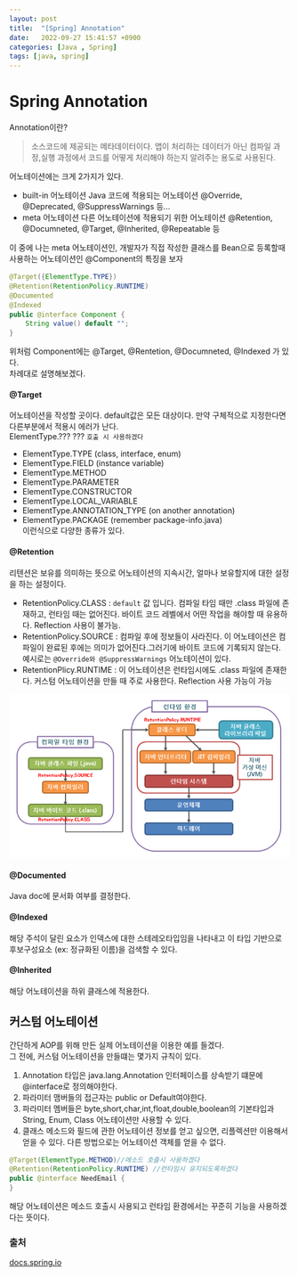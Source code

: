 ```yaml
---
layout: post
title:  "[Spring] Annotation"
date:   2022-09-27 15:41:57 +0900
categories: [Java , Spring]
tags: [java, spring]
---
```


# Spring Annotation
Annotation이란?
> 소스코드에 제공되는 메타데이터이다. 앱이 처리하는 데이터가 아닌 컴파일 과정,실행 과정에서 코드를 어떻게 처리해야 하는지 알려주는 용도로 사용된다.   
   
   
어노테이션에는 크게 2가지가 있다. 
- built-in 어노테이션
    Java 코드에 적용되는 어노테이션
    @Override, @Deprecated, @SuppressWarnings 등...
- meta 어노테이션
    다른 어노테이션에 적용되기 위한 어노테이션
    @Retention, @Documneted, @Target, @Inherited, @Repeatable 등  

이 중에 나는 meta 어노테이션인, 개발자가 직접 작성한 클래스를 Bean으로 등록할때 사용하는 어노테이션인 @Component의 특징을 보자
```java
@Target({ElementType.TYPE})
@Retention(RetentionPolicy.RUNTIME)
@Documented
@Indexed
public @interface Component {
    String value() default "";
}
```
위처럼 Component에는 @Target, @Rentetion, @Documneted, @Indexed 가 있다.  
차례대로 설명해보겠다.  
#### @Target
어노테이션을 작성할 곳이다. default값은 모든 대상이다. 만약 구체적으로 지정한다면 다른부분에서 적용시 에러가 난다.   
ElementType.??? ??? `호출 시 사용하겠다`
- ElementType.TYPE (class, interface, enum)  
- ElementType.FIELD (instance variable)  
- ElementType.METHOD 
- ElementType.PARAMETER  
- ElementType.CONSTRUCTOR  
- ElementType.LOCAL_VARIABLE  
- ElementType.ANNOTATION_TYPE (on another annotation)  
- ElementType.PACKAGE (remember package-info.java)  
이런식으로 다양한 종류가 있다.
  
#### @Retention 
리텐션은 보유를 의미하는 뜻으로 어노테이션의 지속시간, 얼마나 보유할지에 대한 설정을 하는 설정이다.
- RetentionPolicy.CLASS : `default` 값 입니다. 컴파일 타임 때만 .class 파일에 존재하고, 런타임 때는 없어진다. 바이트 코드 레벨에서 어떤 작업을 해야할 때 유용하다. Reflection 사용이 불가능.
- RetentionPolicy.SOURCE : 컴파일 후에 정보들이 사라진다. 이 어노테이션은 컴파일이 완료된 후에는 의미가 없어진다.그러기에 바이트 코드에 기록되지 않는다. 예시로는 `@Override와 @SuppressWarnings` 어노테이션이 있다.
- RetentionPlicy.RUNTIME : 이 어노테이션은 런타임시에도 .class 파일에 존재한다. 커스텀 어노테이션을 만들 때 주로 사용한다. Reflection 사용 가능이 가능  
<img src="https://github.com/mskim0425/mskim0425.github.io/blob/main/images/java/javacompiler.png?raw=true">

#### @Documented 
Java doc에 문서화 여부를 결정한다.  
#### @Indexed
해당 주석이 달린 요소가 인덱스에 대한 스테레오타입임을 나타내고 이 타입 기반으로 후보구성요소 (ex: 정규화된 이름)을 검색할 수 있다.
#### @Inherited 
해당 어노테이션을 하위 클래스에 적용한다.  

## 커스텀 어노테이션
간단하게 AOP를 위해 만든 실제 어노테이션을 이용한 예를 들겠다.  
그 전에, 커스텀 어노테이션을 만들떄는 몇가지 규칙이 있다.  
1. Annotation 타입은 java.lang.Annotation 인터페이스를 상속받기 떄문에 @interface로 정의해야한다.
2. 파라미터 맴버들의 접근자는 public or Default여야한다.
3. 파라미터 멤버들은 byte,short,char,int,float,double,boolean의 기본타입과 String, Enum, Class 어노테이션만 사용할 수 있다.
4. 클래스 메소드와 필드에 관한 어노테이션 정보를 얻고 싶으면, 리플렉션만 이용해서 얻을 수 있다. 다른 방법으로는 어노테이션 객체를 얻을 수 없다.
    
```java
@Target(ElementType.METHOD)//메소드 호출시 사용하겠다
@Retention(RetentionPolicy.RUNTIME) //런타임시 유지되도록하겠다
public @interface NeedEmail {
}
```
해당 어노테이션은 메소드 호출시 사용되고 런타임 환경에서는 꾸준히 기능을 사용하겠다는 뜻이다.  



### 출처  
[docs.spring.io](https://docs.spring.io/spring-framework/docs/current/javadoc-api/org/springframework/stereotype/package-summary.html)
